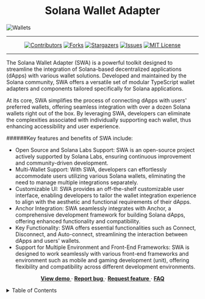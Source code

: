 # <center>Solana Wallet Adapter </center>
![Wallets](wallets.png)

---
<!--PROJECT SHIELDS -->
<center>

[![Contributors][contributors-shield]][contributors-url]
[![Forks][forks-shield]][forks-url]
[![Stargazers][stars-shield]][stars-url]
[![Issues][issues-shield]][issues-url]
[![MIT License][license-shield]][license-url]

</center>

---

<!--PROJECT DESCRIPTION -->
<div>
    <p> The Solana Wallet Adapter (SWA) is a powerful toolkit designed to streamline the integration of Solana-based decentralized applications (dApps) with various wallet solutions. Developed and maintained by the Solana community, SWA offers a versatile set of modular TypeScript wallet adapters and components tailored specifically for Solana applications.</p>
    <p>At its core, SWA simplifies the process of connecting dApps with users' preferred wallets, offering seamless integration with over a dozen Solana wallets right out of the box. By leveraging SWA, developers can eliminate the complexities associated with individually supporting each wallet, thus enhancing accessibility and user experience. </p>
  
######Key features and benefits of SWA include: 
- Open Source and Solana Labs Support: SWA is an open-source project actively supported by Solana Labs, ensuring continuous improvement and community-driven development.
- Multi-Wallet Support: With SWA, developers can effortlessly accommodate users utilizing various Solana wallets, eliminating the need to manage multiple integrations separately.
- Customizable UI: SWA provides an off-the-shelf customizable user interface, enabling developers to tailor the wallet integration experience to align with the aesthetic and functional requirements of their dApps.
- Anchor Integration: SWA seamlessly integrates with Anchor, a comprehensive development framework for building Solana dApps, offering enhanced functionality and compatibility.
- Key Functionality: SWA offers essential functionalities such as Connect, Disconnect, and Auto-connect, streamlining the interaction between dApps and users' wallets.
- Support for Multiple Environment and Front-End Frameworks: SWA is designed to work seamlessly with various front-end frameworks and environment such as mobile and gaming development (unit), offering flexibility and compatibility across different development environments. 
 </div>



<!--PROJECT USE LINKS -->
<p align="center"> 
    <a href="#"><strong>View demo</strong> </a>
     ·
    <a href="#"><strong>Report bug</strong> </a>
    ·
    <a href="#/df"><strong>Request feature</strong> </a>
     ·
    <a href="#/df"><strong>FAQ</strong> </a>
</p>


<!--PROJECT TABLE OF CONTENTS -->
<details> 
<summary>
 Table of Contents 
 </summary>
 <ul>
  <li><a href="#prerequisites">Prerequisites</a></li>
    <li>
    <a href="">Installation & Setup</a>
    <ul>
    <li>
    <a href=""> ReactJS </a>
     </li>
     <li>
    <a href=""> VueJS </a>
     </li>
     <li>
    <a href=""> AngularJS </a>
     </li>
      <li>
    <a href=""> Svelte </a>
     </li>
      <li>
    <a href=""> Typescript </a>
     </li>
      <li>
    <a href=""> ReactNative </a>
     </li>
      <li>
    <a href=""> Unit </a>
     </li>
     </ul>
     </li>
      <li><a href="#usage">Usage</a></li>
    <li><a href="#roadmap">Roadmap</a></li>
    <li><a href="#contributing">Contributing</a></li>
  </ul>

</details>




<!-- - [Demo](https://anza-xyz.github.io/wallet-adapter/example)
- [TypeScript Docs](https://anza-xyz.github.io/wallet-adapter/)
- [For Solana Apps](https://github.com/solana-labs/wallet-adapter/blob/master/APP.md)
- [For Solana Wallets](https://github.com/solana-labs/wallet-adapter/blob/master/WALLET.md)
- [Packages](https://github.com/solana-labs/wallet-adapter/blob/master/PACKAGES.md)
- [FAQ (Frequently Asked Questions)](https://github.com/solana-labs/wallet-adapter/blob/master/FAQ.md)
- [Build from Source](https://github.com/solana-labs/wallet-adapter/blob/master/BUILD.md) -->





<!-- MARKDOWN LINKS & ASSETS -->
[contributors-shield]: https://img.shields.io/github/contributors/anza-xyz/wallet-adapter?style=for-the-badge
[contributors-url]: https://github.com/anza-xyz/wallet-adapter/graphs/contributors
[forks-shield]: https://img.shields.io/github/forks/anza-xyz/wallet-adapter?style=for-the-badge
[forks-url]: https://github.com/anza-xyz/wallet-adapter/network/members
[stars-shield]: https://img.shields.io/github/stars/anza-xyz/wallet-adapter?style=for-the-badge
[stars-url]: https://github.com/anza-xyz/wallet-adapter/stargazers
[issues-shield]: https://img.shields.io/github/issues/anza-xyz/wallet-adapter?style=for-the-badge
[issues-url]: https://github.com/anza-xyz/wallet-adapter/issues
[license-shield]: https://img.shields.io/github/license/anza-xyz/wallet-adapter?style=for-the-badge
[license-url]: https://github.com/anza-xyz/wallet-adapter/blob/master/LICENSE